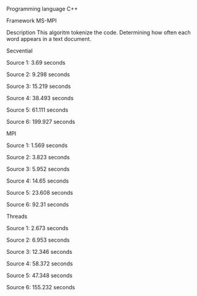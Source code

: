 Programming language
C++

Framework
MS-MPI

Description
This algoritm tokenize the code. Determining how often each word appears in a text document.
  

Secvential 

Source 1: 3.69 seconds

Source 2: 9.298 seconds

Source 3: 15.219 seconds

Source 4: 38.493 seconds

Source 5: 61.111 seconds

Source 6: 199.927 seconds
  



MPI

Source 1: 1.569 seconds

Source 2: 3.823 seconds

Source 3: 5.952 seconds

Source 4: 14.65 seconds

Source 5: 23.608 seconds

Source 6: 92.31 seconds
  



Threads

Source 1: 2.673 seconds

Source 2: 6.953 seconds

Source 3: 12.346 seconds

Source 4: 58.372 seconds

Source 5: 47.348 seconds

Source 6: 155.232 seconds

